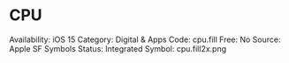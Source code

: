 # CPU

Availability: iOS 15
Category: Digital & Apps
Code: cpu.fill
Free: No
Source: Apple SF Symbols
Status: Integrated
Symbol: cpu.fill2x.png